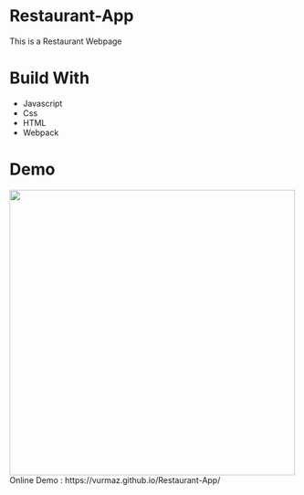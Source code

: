 # Restaurant-App

This is a Restaurant Webpage

# Build With

- Javascript
- Css
- HTML
- Webpack

# Demo
<img src="https://i.imgur.com/vWZkZma.png" width="500" />
Online Demo : https://vurmaz.github.io/Restaurant-App/
